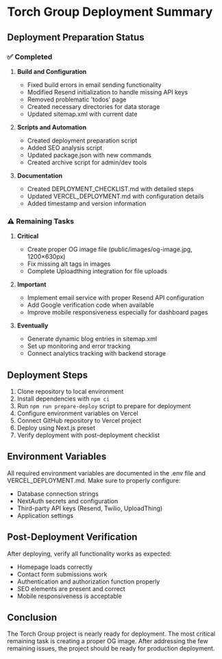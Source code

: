 # Torch Group Deployment Summary

## Deployment Preparation Status

### ✅ Completed

1. **Build and Configuration**
   - Fixed build errors in email sending functionality
   - Modified Resend initialization to handle missing API keys
   - Removed problematic 'todos' page
   - Created necessary directories for data storage
   - Updated sitemap.xml with current date

2. **Scripts and Automation**
   - Created deployment preparation script
   - Added SEO analysis script
   - Updated package.json with new commands
   - Created archive script for admin/dev tools

3. **Documentation**
   - Created DEPLOYMENT_CHECKLIST.md with detailed steps
   - Updated VERCEL_DEPLOYMENT.md with configuration details
   - Added timestamp and version information

### ⚠️ Remaining Tasks

1. **Critical**
   - Create proper OG image file (public/images/og-image.jpg, 1200×630px)
   - Fix missing alt tags in images
   - Complete Uploadthing integration for file uploads

2. **Important**
   - Implement email service with proper Resend API configuration
   - Add Google verification code when available
   - Improve mobile responsiveness especially for dashboard pages

3. **Eventually**
   - Generate dynamic blog entries in sitemap.xml
   - Set up monitoring and error tracking
   - Connect analytics tracking with backend storage

## Deployment Steps

1. Clone repository to local environment
2. Install dependencies with `npm ci`
3. Run `npm run prepare-deploy` script to prepare for deployment
4. Configure environment variables on Vercel
5. Connect GitHub repository to Vercel project
6. Deploy using Next.js preset
7. Verify deployment with post-deployment checklist

## Environment Variables

All required environment variables are documented in the .env file and VERCEL_DEPLOYMENT.md. Make sure to properly configure:

- Database connection strings
- NextAuth secrets and configuration
- Third-party API keys (Resend, Twilio, UploadThing)
- Application settings

## Post-Deployment Verification

After deploying, verify all functionality works as expected:
- Homepage loads correctly
- Contact form submissions work
- Authentication and authorization function properly
- SEO elements are present and correct
- Mobile responsiveness is acceptable

## Conclusion

The Torch Group project is nearly ready for deployment. The most critical remaining task is creating a proper OG image. After addressing the few remaining issues, the project should be ready for production deployment. 